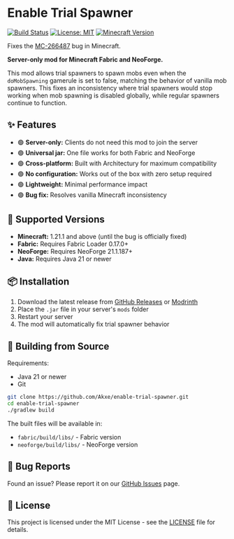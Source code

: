 # Enable Trial Spawner

[![Build Status](https://github.com/Akxe/enable-trial-spawner/actions/workflows/build.yml/badge.svg)](https://github.com/Akxe/enable-trial-spawner/actions/workflows/build.yml)
[![License: MIT](https://img.shields.io/badge/License-MIT-yellow.svg)](https://opensource.org/licenses/MIT)
[![Minecraft Version](https://img.shields.io/badge/Minecraft-1.21.1-green.svg)](https://minecraft.net)

Fixes the [MC-266487](https://bugs.mojang.com/browse/MC/issues/MC-266487) bug in Minecraft.

**Server-only mod for Minecraft Fabric and NeoForge.**

This mod allows trial spawners to spawn mobs even when the `doMobSpawning` gamerule is set to false, matching the behavior of vanilla mob spawners. This fixes an inconsistency where trial spawners would stop working when mob spawning is disabled globally, while regular spawners continue to function.

## ✨ Features

- 🟢 **Server-only:** Clients do not need this mod to join the server
- 🟢 **Universal jar:** One file works for both Fabric and NeoForge
- 🟢 **Cross-platform:** Built with Architectury for maximum compatibility
- 🟢 **No configuration:** Works out of the box with zero setup required
- 🟢 **Lightweight:** Minimal performance impact
- 🟢 **Bug fix:** Resolves vanilla Minecraft inconsistency

## 🎯 Supported Versions

- **Minecraft:** 1.21.1 and above (until the bug is officially fixed)
- **Fabric:** Requires Fabric Loader 0.17.0+
- **NeoForge:** Requires NeoForge 21.1.187+
- **Java:** Requires Java 21 or newer

## 📦 Installation

1. Download the latest release from [GitHub Releases](https://github.com/Akxe/enable-trial-spawner/releases) or [Modrinth](https://modrinth.com/mod/enable-trial-spawners)
2. Place the `.jar` file in your server's `mods` folder
3. Restart your server
4. The mod will automatically fix trial spawner behavior

## 🔧 Building from Source

Requirements:
- Java 21 or newer
- Git

```bash
git clone https://github.com/Akxe/enable-trial-spawner.git
cd enable-trial-spawner
./gradlew build
```

The built files will be available in:
- `fabric/build/libs/` - Fabric version
- `neoforge/build/libs/` - NeoForge version

## 🐛 Bug Reports

Found an issue? Please report it on our [GitHub Issues](https://github.com/Akxe/enable-trial-spawner/issues) page.

## 📄 License

This project is licensed under the MIT License - see the [LICENSE](LICENSE) file for details.
